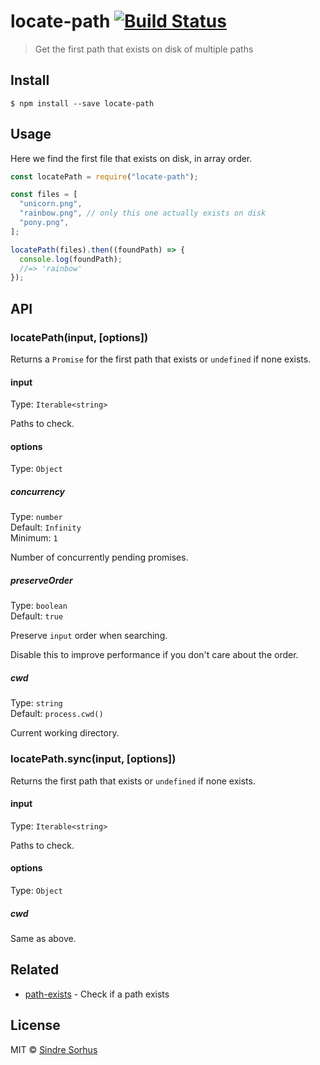 # locate-path [![Build Status](https://travis-ci.org/sindresorhus/locate-path.svg?branch=master)](https://travis-ci.org/sindresorhus/locate-path)

> Get the first path that exists on disk of multiple paths

## Install

```
$ npm install --save locate-path
```

## Usage

Here we find the first file that exists on disk, in array order.

```js
const locatePath = require("locate-path");

const files = [
  "unicorn.png",
  "rainbow.png", // only this one actually exists on disk
  "pony.png",
];

locatePath(files).then((foundPath) => {
  console.log(foundPath);
  //=> 'rainbow'
});
```

## API

### locatePath(input, [options])

Returns a `Promise` for the first path that exists or `undefined` if none
exists.

#### input

Type: `Iterable<string>`

Paths to check.

#### options

Type: `Object`

##### concurrency

Type: `number`<br> Default: `Infinity`<br> Minimum: `1`

Number of concurrently pending promises.

##### preserveOrder

Type: `boolean`<br> Default: `true`

Preserve `input` order when searching.

Disable this to improve performance if you don't care about the order.

##### cwd

Type: `string`<br> Default: `process.cwd()`

Current working directory.

### locatePath.sync(input, [options])

Returns the first path that exists or `undefined` if none exists.

#### input

Type: `Iterable<string>`

Paths to check.

#### options

Type: `Object`

##### cwd

Same as above.

## Related

- [path-exists](https://github.com/sindresorhus/path-exists) - Check if a path
  exists

## License

MIT © [Sindre Sorhus](https://sindresorhus.com)
